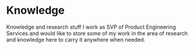 # Knowledge
Knowledge and research stuff
I work as SVP of Product Engineering Services and would like to store some of my work in the area of research and knowledge here to carry it anywhere when needed. 
